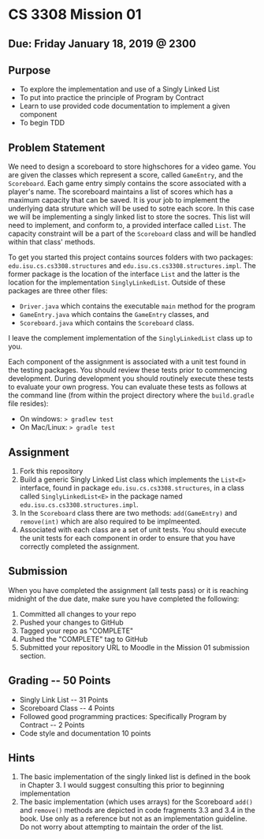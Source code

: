 # CS 3308 Mission 01

## Due: Friday January 18, 2019 @ 2300

## Purpose
* To explore the implementation and use of a Singly Linked List
* To put into practice the principle of Program by Contract
* Learn to use provided code documentation to implement a given component
* To begin TDD

## Problem Statement
We need to design a scoreboard to store highschores for a video game. You are given the classes which represent a score, called `GameEntry`, and the `Scoreboard`. Each game entry simply contains the score associated with a player's name. The scoreboard maintains a list of scores which has a maximum capacity that can be saved. It is your job to implement the underlying data struture which will be used to sotre each score. In this case we will be implementing a singly linked list to store the socres. This list will need to implement, and conform to, a provided interface called `List`. The capacity constraint will be a part of the `Scoreboard` class and will be handled within that class' methods.

To get you started this project contains sources folders with two packages: `edu.isu.cs.cs3308.structures` and `edu.isu.cs.cs3308.structures.impl`. The former package is the location of the interface `List` and the latter is the location for the implementation `SinglyLinkedList`. Outside of these packages are three other files:

* `Driver.java` which contains the executable `main` method for the program
* `GameEntry.java` which contains the `GameEntry` classes, and
* `Scoreboard.java` which contains the `Scoreboard` class.

I leave the complement implementation of the `SinglyLinkedList` class up to you.

Each component of the assignment is associated with a unit test found in the testing packages. You should review these tests prior to commencing development. During development you should routinely execute these tests to evaluate your own progress. You can evaluate these tests as follows at the command line (from within the project directory where the `build.gradle` file resides):

* On windows: `> gradlew test`
* On Mac/Linux: `> gradle test`

## Assignment

1. Fork this repository
2. Build a generic Singly Linked List class which implements the `List<E>` interface, found in package `edu.isu.cs.cs3308.structures`, in a class called `SinglyLinkedList<E>` in the package named `edu.isu.cs.cs3308.structures.impl`.
3. In the `Scoreboard` class there are two methods: `add(GameEntry)` and `remove(int)` which are also required to be implmeented.
4. Associated with each class are a set of unit tests. You should execute the unit tests for each component in order to ensure that you have correctly completed the assignment.

## Submission
When you have completed the assignment (all tests pass) or it is reaching midnight of the due date, make sure you have completed the following:
1. Committed all changes to your repo
2. Pushed your changes to GitHub
3. Tagged your repo as "COMPLETE"
4. Pushed the "COMPLETE" tag to GitHub
5. Submitted your repository URL to Moodle in the Mission 01 submission section.

## Grading -- 50 Points
* Singly Link List -- 31 Points
* Scoreboard Class -- 4 Points
* Followed good programming practices: Specifically Program by Contract -- 2 Points
* Code style and documentation 10 points

## Hints
1. The basic implementation of the singly linked list is defined in the book in Chapter 3. I would suggest consulting this prior to beginning implementation
2. The basic implementation (which uses arrays) for the Scoreboard `add()` and `remove()` methods are depicted in code fragments 3.3 and 3.4 in the book. Use only as a reference but not as an implementation guideline. Do not worry about attempting to maintain the order of the list.
